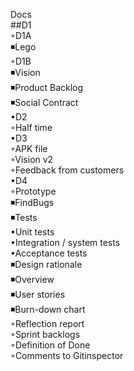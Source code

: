 Docs<br />
##D1<br />
        ◦D1A<br />
            ◾Lego<br />
        ◦D1B<br />
            ◾Vision<br />
            ◾Product Backlog<br />
            ◾Social Contract<br />
    •D2<br />
        ◦Half time<br />
    •D3<br />
        ◦APK file<br />
        ◦Vision v2<br />
        ◦Feedback from customers<br />
    •D4<br />
        ◦Prototype<br />
            ◾FindBugs<br />
            ◾Tests<br />
                •Unit tests<br />
                •Integration / system tests<br />
                •Acceptance tests<br />
            ◾Design rationale<br />
            ◾Overview<br />
            ◾User stories<br />
            ◾Burn-down chart<br />
        ◦Reflection report<br />
        ◦Sprint backlogs<br />
        ◦Definition of Done<br />
        ◦Comments to Gitinspector


